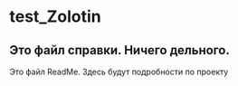 # test_Zolotin

## Это файл справки. Ничего дельного.

Это файл ReadMe. Здесь будут подробности по проекту